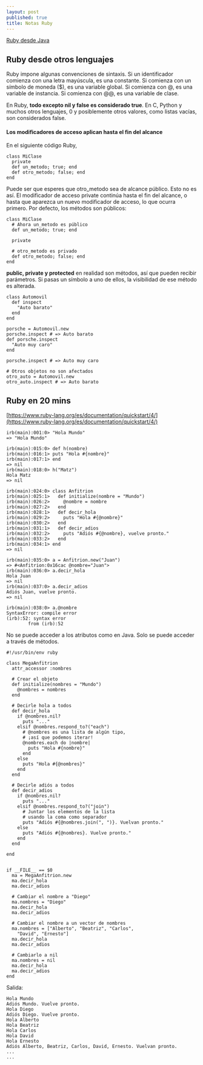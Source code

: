 ```yaml
---
layout: post
published: true
title: Notas Ruby
---
```



[Ruby desde Java](https://www.ruby-lang.org/es/documentation/ruby-from-other-languages/to-ruby-from-java/)

## Ruby desde otros lenguajes

Ruby impone algunas convenciones de sintaxis. Si un identificador comienza con una letra mayúscula, es una constante. Si comienza con un símbolo de moneda ($), es una variable global. Si comienza con @, es una variable de instancia. Si comienza con @@, es una variable de clase.

En Ruby, **todo excepto nil y false es considerado true**. En C, Python y muchos otros lenguajes, 0 y posiblemente otros valores, como listas vacías, son considerados false.

#### Los modificadores de acceso aplican hasta el fin del alcance

En el siguiente código Ruby,

```
class MiClase
  private
  def un_metodo; true; end
  def otro_metodo; false; end
end
```
Puede ser que esperes que otro_metodo sea de alcance público. Esto no es así. El modificador de acceso private continúa hasta el fin del alcance, o hasta que aparezca un nuevo modificador de acceso, lo que ocurra primero. Por defecto, los métodos son públicos:
```
class MiClase
  # Ahora un_metodo es público
  def un_metodo; true; end

  private

  # otro_metodo es privado
  def otro_metodo; false; end
end
```

**public, private y protected** en realidad son métodos, así que pueden recibir parámetros. Si pasas un símbolo a uno de ellos, la visibilidad de ese método es alterada.


```
class Automovil
  def inspect
    "Auto barato"
  end
end

porsche = Automovil.new
porsche.inspect # => Auto barato
def porsche.inspect
  "Auto muy caro"
end

porsche.inspect # => Auto muy caro

# Otros objetos no son afectados
otro_auto = Automovil.new
otro_auto.inspect # => Auto barato
```
## Ruby en 20 mins
[https://www.ruby-lang.org/es/documentation/quickstart/4/](https://www.ruby-lang.org/es/documentation/quickstart/4/)

```
irb(main):001:0> "Hola Mundo"
=> "Hola Mundo"
```


```
irb(main):015:0> def h(nombre)
irb(main):016:1> puts "Hola #{nombre}"
irb(main):017:1> end
=> nil
irb(main):018:0> h("Matz")
Hola Matz
=> nil

```

```
irb(main):024:0> class Anfitrion
irb(main):025:1>   def initialize(nombre = "Mundo")
irb(main):026:2>     @nombre = nombre
irb(main):027:2>   end
irb(main):028:1>   def decir_hola
irb(main):029:2>     puts "Hola #{@nombre}"
irb(main):030:2>   end
irb(main):031:1>   def decir_adios
irb(main):032:2>     puts "Adiós #{@nombre}, vuelve pronto."
irb(main):033:2>   end
irb(main):034:1> end
=> nil
```

```
irb(main):035:0> a = Anfitrion.new("Juan")
=> #<Anfitrion:0x16cac @nombre="Juan">
irb(main):036:0> a.decir_hola
Hola Juan
=> nil
irb(main):037:0> a.decir_adios
Adiós Juan, vuelve pronto.
=> nil
```

```
irb(main):038:0> a.@nombre
SyntaxError: compile error
(irb):52: syntax error
        from (irb):52
```
No se puede acceder a los atributos como en Java. Solo se puede acceder a través de métodos.

```
#!/usr/bin/env ruby

class MegaAnfitrion
  attr_accessor :nombres

  # Crear el objeto
  def initialize(nombres = "Mundo")
    @nombres = nombres
  end

  # Decirle hola a todos
  def decir_hola
    if @nombres.nil?
      puts "..."
    elsif @nombres.respond_to?("each")
      # @nombres es una lista de algún tipo,
      # ¡así que podemos iterar!
      @nombres.each do |nombre|
        puts "Hola #{nombre}"
      end
    else
      puts "Hola #{@nombres}"
    end
  end

  # Decirle adiós a todos
  def decir_adios
    if @nombres.nil?
      puts "..."
    elsif @nombres.respond_to?("join")
      # Juntar los elementos de la lista
      # usando la coma como separador
      puts "Adiós #{@nombres.join(", ")}. Vuelvan pronto."
    else
      puts "Adiós #{@nombres}. Vuelve pronto."
    end
  end

end


if __FILE__ == $0
  ma = MegaAnfitrion.new
  ma.decir_hola
  ma.decir_adios

  # Cambiar el nombre a "Diego"
  ma.nombres = "Diego"
  ma.decir_hola
  ma.decir_adios

  # Cambiar el nombre a un vector de nombres
  ma.nombres = ["Alberto", "Beatriz", "Carlos",
    "David", "Ernesto"]
  ma.decir_hola
  ma.decir_adios

  # Cambiarlo a nil
  ma.nombres = nil
  ma.decir_hola
  ma.decir_adios
end
```
Salida:
```
Hola Mundo
Adiós Mundo. Vuelve pronto.
Hola Diego
Adiós Diego. Vuelve pronto.
Hola Alberto
Hola Beatriz
Hola Carlos
Hola David
Hola Ernesto
Adiós Alberto, Beatriz, Carlos, David, Ernesto. Vuelvan pronto.
...
...
```
